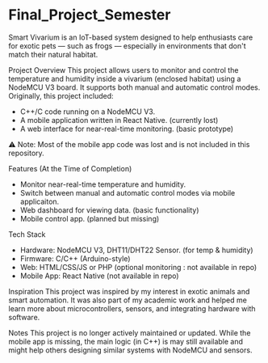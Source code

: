 # Final_Project_Semester

Smart Vivarium is an IoT-based system designed to help enthusiasts care for exotic pets — such as frogs — especially in environments that don't match their natural habitat.


Project Overview
This project allows users to monitor and control the temperature and humidity inside a vivarium (enclosed habitat) using a NodeMCU V3 board. It supports both manual and automatic control modes.
Originally, this project included:
- C++/C code running on a NodeMCU V3.
- A mobile application written in React Native. (currently lost)
- A web interface for near-real-time monitoring. (basic prototype)

⚠️ Note: Most of the mobile app code was lost and is not included in this repository.

Features (At the Time of Completion)
- Monitor near-real-time temperature and humidity.
- Switch between manual and automatic control modes via mobile applicaiton.
- Web dashboard for viewing data. (basic functionality)
- Mobile control app. (planned but missing)

Tech Stack
- Hardware: NodeMCU V3, DHT11/DHT22 Sensor. (for temp & humidity)
- Firmware: C/C++ (Arduino-style)
- Web: HTML/CSS/JS or PHP (optional monitoring : not available in repo)
- Mobile App: React Native (not available in repo)

Inspiration
This project was inspired by my interest in exotic animals and smart automation. It was also part of my academic work and helped me learn more about microcontrollers, sensors, and integrating hardware with software.

Notes
This project is no longer actively maintained or updated. While the mobile app is missing, the main logic (in C++) is may still available and might help others designing similar systems with NodeMCU and sensors.
